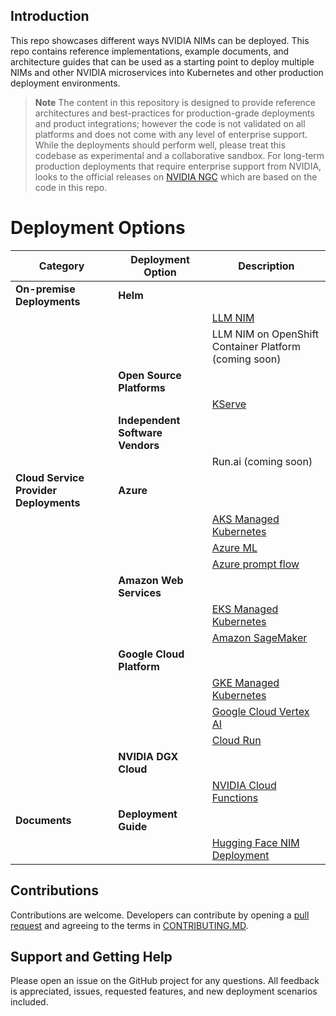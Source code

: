 ## Introduction
This repo showcases different ways NVIDIA NIMs can be deployed. This repo contains reference implementations, example documents, and architecture guides that can be used as a starting point to deploy multiple NIMs and other NVIDIA microservices into Kubernetes and other production deployment environments.

> **Note**
> The content in this repository is designed to provide reference architectures and best-practices for production-grade deployments and product integrations; however the code is not validated on all platforms and does not come with any level of enterprise support. While the deployments should perform well, please treat this codebase as experimental and a collaborative sandbox. For long-term production deployments that require enterprise support from NVIDIA, looks to the official releases on [NVIDIA NGC](https://ngc.nvidia.com/) which are based on the code in this repo.

# Deployment Options

| Category                           | Deployment Option                                           | Description |
|------------------------------------|-------------------------------------------------------------|-------------|
| **On-premise Deployments**         | **Helm**                                                    |             |
|                                    | | [LLM NIM](https://github.com/NVIDIA/nim-deploy/tree/main/helm/nim-llm)                                            |             |
|                                    | | LLM NIM on OpenShift Container Platform (coming soon) |             |
|                                    | **Open Source Platforms**                                   |             |
|                                    | | [KServe](https://github.com/NVIDIA/nim-deploy/tree/main/kserve)                                             |             |
|                                    | **Independent Software Vendors**                            |             |
|                                    | | Run.ai (coming soon)                               |             |
| **Cloud Service Provider Deployments** | **Azure**                                                |             |
|                                    | | [AKS Managed Kubernetes](https://github.com/NVIDIA/nim-deploy/tree/main/cloud-service-providers/azure/aks)                             |             |
|                                    | | [Azure ML](https://github.com/NVIDIA/nim-deploy/tree/main/cloud-service-providers/azure/azureml)                                    |             |
|                                    | | [Azure prompt flow](https://github.com/NVIDIA/nim-deploy/tree/main/cloud-service-providers/azure/promptflow)                                  |             |
|                                    | **Amazon Web Services**                                     |             |
|                                    | | [EKS Managed Kubernetes](https://github.com/NVIDIA/nim-deploy/tree/main/cloud-service-providers/aws/eks)                             |             |
|                                    | | [Amazon SageMaker](https://github.com/NVIDIA/nim-deploy/tree/main/cloud-service-providers/aws/sagemaker)                                   |             |
|                                    | **Google Cloud Platform**                                   |             |
|                                    | | [GKE Managed Kubernetes](https://github.com/NVIDIA/nim-deploy/tree/main/cloud-service-providers/google-cloud/gke)                             |             |
|                                    | | [Google Cloud Vertex AI](https://github.com/NVIDIA/nim-deploy/tree/main/cloud-service-providers/google-cloud/vertexai/python)               |             |
|                                    | | [Cloud Run](https://github.com/NVIDIA/nim-deploy/tree/main/cloud-service-providers/google-cloud/cloudrun)                             |             |
|                                    | **NVIDIA DGX Cloud**                                        |             |
|                                    | | [NVIDIA Cloud Functions](https://github.com/NVIDIA/nim-deploy/tree/main/cloud-service-providers/nvidia/nvcf)                             |             |
| **Documents**         | **Deployment Guide**                                                    |             |
|                                    | | [Hugging Face NIM Deployment](https://github.com/NVIDIA/nim-deploy/tree/main/docs/hugging-face-nim-deployment)                                            |             |


## Contributions
Contributions are welcome. Developers can contribute by opening a [pull request](https://help.github.com/en/articles/about-pull-requests) and agreeing to the terms in [CONTRIBUTING.MD](CONTRIBUTING.MD).


## Support and Getting Help

Please open an issue on the GitHub project for any questions. All feedback is appreciated, issues, requested features, and new deployment scenarios included.
